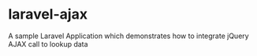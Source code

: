 laravel-ajax
============

A sample Laravel Application which demonstrates how to integrate jQuery AJAX call to lookup data

